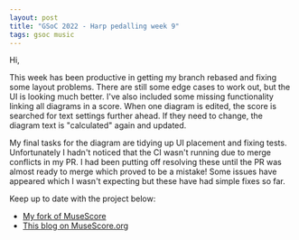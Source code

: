 ```yaml
---
layout: post
title: "GSoC 2022 - Harp pedalling week 9"
tags: gsoc music
---
```


Hi,

This week has been productive in getting my branch rebased and fixing some layout problems.  There are still some edge cases to work out, but the UI is looking much better.  I've also included some missing functionality linking all diagrams in a score.  When one diagram is edited, the score is searched for text settings further ahead.  If they need to change, the diagram text is "calculated" again and updated.  

My final tasks for the diagram are tidying up UI placement and fixing tests.  Unfortunately I hadn't noticed that the CI wasn't running due to merge conflicts in my PR.  I had been putting off resolving these until the PR was almost ready to merge which proved to be a mistake!  Some issues have appeared which I wasn't expecting but these have had simple fixes so far.

Keep up to date with the project below:
- [My fork of MuseScore](https://github.com/miiizen/MuseScore/tree/harp-pedal-ui)
- [This blog on MuseScore.org](https://musescore.org/en/user/3773138/blog)